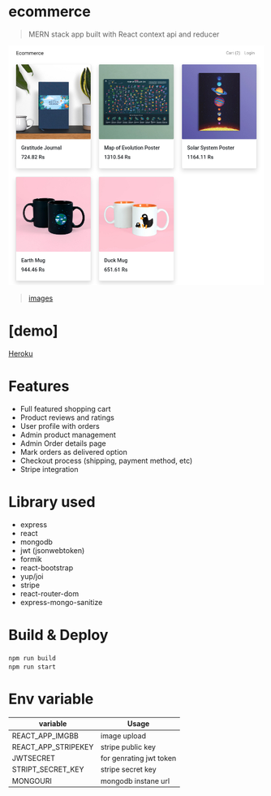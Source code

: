 # ecommerce

> MERN stack app built with React context api and reducer

![image](images/1.png)

> [images](image.md)

# [demo]

[Heroku](https://pacific-temple-41001.herokuapp.com)

# Features

- Full featured shopping cart
- Product reviews and ratings
- User profile with orders
- Admin product management
- Admin Order details page
- Mark orders as delivered option
- Checkout process (shipping, payment method, etc)
- Stripe integration

# Library used

- express
- react
- mongodb
- jwt (jsonwebtoken)
- formik
- react-bootstrap
- yup/joi
- stripe
- react-router-dom
- express-mongo-sanitize

# Build & Deploy

`npm run build` \
`npm run start`

# Env variable

| variable            | Usage                   |
| ------------------- | ----------------------- |
| REACT_APP_IMGBB     | image upload            |
| REACT_APP_STRIPEKEY | stripe public key       |
| JWTSECRET           | for genrating jwt token |
| STRIPT_SECRET_KEY   | stripe secret key       |
| MONGOURI            | mongodb instane url     |
